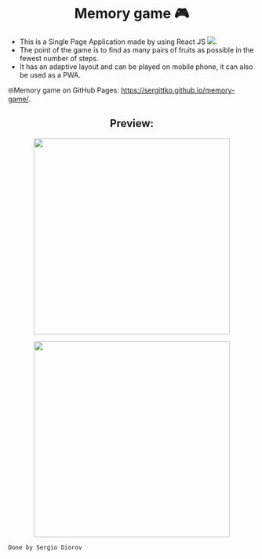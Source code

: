 <h1 align="center">Memory game 🎮</h1>

* This is a Single Page Application made by using React JS <img src="https://img.shields.io/badge/-464f5c?style=flat&logo=React">. <br/>
* The point of the game is to find as many pairs of fruits as possible in the fewest number of steps. <br/>
* It has an adaptive layout and can be played on mobile phone, it can also be used as a PWA. <br/>

🌐Memory game on GitHub Pages: https://sergittko.github.io/memory-game/. <br/>
<h2 align="center">
 Preview:
</h2>
 
<p align="center">
<img src="https://user-images.githubusercontent.com/62090645/198885391-9dcc520e-a8ce-4272-9db4-49ed1c8dcad0.gif" width="400"> <br/>
</p>
<p align="center">
<img src="https://user-images.githubusercontent.com/62090645/198885394-c595476f-d82c-42a2-84ac-91b27c4cdf5c.gif" width="400"> <br/>
</p>

`Done by Sergio Diorov`
